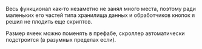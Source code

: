 Весь функционал как-то незаметно не занял много места, поэтому ради маленьких его частей типа хранилища данных и обработчиков кнопок я решил не плодить еще скриптов.

Размер ячеек можно поменять в префабе, скроллер автоматически подстроится (в разумных пределах если).
